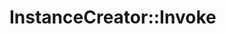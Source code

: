 # InstanceCreator::Invoke

```{doxygenfunction} YR::internal::InstanceCreator::Invoke(Args &&...args)
```

